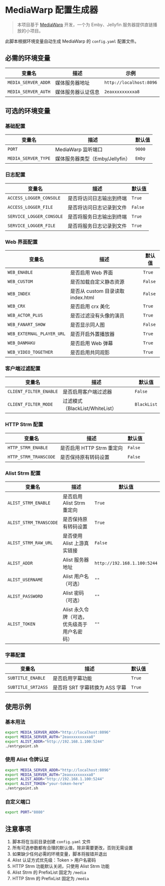 # MediaWarp 配置生成器

> 本项目基于 [MediaWarp](https://github.com/Akimio521/MediaWarp) 开发，一个为 Emby、Jellyfin 服务器提供直链播放的小项目。

此脚本根据环境变量自动生成 MediaWarp 的 `config.yaml` 配置文件。

## 必需的环境变量

| 变量名 | 描述 | 示例 |
|--------|------|------|
| `MEDIA_SERVER_ADDR` | 媒体服务器地址 | `http://localhost:8096` |
| `MEDIA_SERVER_AUTH` | 媒体服务器认证信息 | `2eaxxxxxxxxxa8` |

## 可选的环境变量

### 基础配置
| 变量名 | 描述 | 默认值 |
|--------|------|--------|
| `PORT` | MediaWarp 监听端口 | `9000` |
| `MEDIA_SERVER_TYPE` | 媒体服务器类型（Emby/Jellyfin） | `Emby` |

### 日志配置
| 变量名 | 描述 | 默认值 |
|--------|------|--------|
| `ACCESS_LOGGER_CONSOLE` | 是否将访问日志输出到终端 | `True` |
| `ACCESS_LOGGER_FILE` | 是否将访问日志记录到文件 | `False` |
| `SERVICE_LOGGER_CONSOLE` | 是否将服务日志输出到终端 | `True` |
| `SERVICE_LOGGER_FILE` | 是否将服务日志记录到文件 | `True` |

### Web 界面配置
| 变量名 | 描述 | 默认值 |
|--------|------|--------|
| `WEB_ENABLE` | 是否启用 Web 界面 | `True` |
| `WEB_CUSTOM` | 是否加载自定义静态资源 | `False` |
| `WEB_INDEX` | 是否从 custom 目录读取 index.html | `False` |
| `WEB_CRX` | 是否启用 crx 美化 | `True` |
| `WEB_ACTOR_PLUS` | 是否过滤没有头像的演员 | `True` |
| `WEB_FANART_SHOW` | 是否显示同人图 | `False` |
| `WEB_EXTERNAL_PLAYER_URL` | 是否开启外置播放器 | `True` |
| `WEB_DANMAKU` | 是否启用 Web 弹幕 | `True` |
| `WEB_VIDEO_TOGETHER` | 是否启用共同观影 | `True` |

### 客户端过滤配置
| 变量名 | 描述 | 默认值 |
|--------|------|--------|
| `CLIENT_FILTER_ENABLE` | 是否启用客户端过滤器 | `False` |
| `CLIENT_FILTER_MODE` | 过滤模式（BlackList/WhiteList） | `BlackList` |

### HTTP Strm 配置
| 变量名 | 描述 | 默认值 |
|--------|------|--------|
| `HTTP_STRM_ENABLE` | 是否启用 HTTP Strm 重定向 | `False` |
| `HTTP_STRM_TRANSCODE` | 是否保持原有转码设置 | `False` |

### Alist Strm 配置
| 变量名 | 描述 | 默认值 |
|--------|------|--------|
| `ALIST_STRM_ENABLE` | 是否启用 Alist Strm 重定向 | `True` |
| `ALIST_STRM_TRANSCODE` | 是否保持原有转码设置 | `True` |
| `ALIST_STRM_RAW_URL` | 是否使用 Alist 上游真实链接 | `False` |
| `ALIST_ADDR` | Alist 服务器地址 | `http://192.168.1.100:5244` |
| `ALIST_USERNAME` | Alist 用户名（可选） | `""` |
| `ALIST_PASSWORD` | Alist 密码（可选） | `""` |
| `ALIST_TOKEN` | Alist 永久令牌（可选，优先级高于用户名密码） | `""` |

### 字幕配置
| 变量名 | 描述 | 默认值 |
|--------|------|--------|
| `SUBTITLE_ENABLE` | 是否启用字幕功能 | `True` |
| `SUBTITLE_SRT2ASS` | 是否将 SRT 字幕转换为 ASS 字幕 | `True` |

## 使用示例

### 基本用法
```bash
export MEDIA_SERVER_ADDR="http://localhost:8096"
export MEDIA_SERVER_AUTH="2eaxxxxxxxxxa8"
export ALIST_ADDR="http://192.168.1.100:5244"
./entrypoint.sh
```

### 使用 Alist 令牌认证
```bash
export MEDIA_SERVER_ADDR="http://localhost:8096"
export MEDIA_SERVER_AUTH="2eaxxxxxxxxxa8"
export ALIST_ADDR="http://192.168.1.100:5244"
export ALIST_TOKEN="your-token-here"
./entrypoint.sh
```

### 自定义端口
```bash
export PORT="8080"
```

## 注意事项

1. 脚本将在当前目录创建 `config.yaml` 文件
2. 所有可选参数都有合理的默认值，除非需要更改，否则无需设置
3. 如果缺少任何必需的环境变量，脚本将报错并退出
4. Alist 认证方式优先级：Token > 用户名密码
5. HTTP Strm 功能默认关闭，只使用 Alist Strm 功能
6. Alist Strm 的 PrefixList 固定为 `/media`
7. HTTP Strm 的 PrefixList 固定为 `/media`